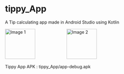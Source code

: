 # tippy_App
A Tip calculating app made in Android Studio using Kotlin

<img src="https://github.com/ayushsgit/tippy_App/assets/115374687/dc7683ee-237c-46ab-bf28-3a7ea5990d34" alt="Image 1" style="width: 100px; height: auto; display: inline-block; margin-right: 100px;">
<img src="https://github.com/ayushsgit/tippy_App/assets/115374687/ae841d1d-c420-4965-a239-7b184de53d1e" alt="Image 2" style="width: 100px; height: auto; display: inline-block; margin-right: 10px;">

Tippy App APK : tippy_App/app-debug.apk

